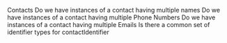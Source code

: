 Contacts
    Do we have instances of a contact having multiple names
    Do we have instances of a contact having multiple Phone Numbers
    Do we have instances of a contact having multiple Emails
    Is there a common set of identifier types for contactIdentifier
